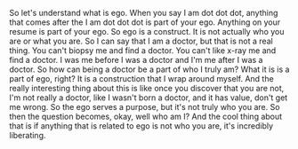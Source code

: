  So let's understand what is ego. When you say I am dot dot dot, anything that comes after the I am dot dot dot is part of your ego. Anything on your resume is part of your ego. So ego is a construct. It is not actually who you are or what you are. So I can say that I am a doctor, but that is not a real thing. You can't biopsy me and find a doctor. You can't like x-ray me and find a doctor. I was me before I was a doctor and I'm me after I was a doctor. So how can being a doctor be a part of who I truly am? What it is is a part of ego, right? It is a construction that I wrap around myself. And the really interesting thing about this is like once you discover that you are not, I'm not really a doctor, like I wasn't born a doctor, and it has value, don't get me wrong. So the ego serves a purpose, but it's not truly who you are. So then the question becomes, okay, well who am I? And the cool thing about that is if anything that is related to ego is not who you are, it's incredibly liberating.